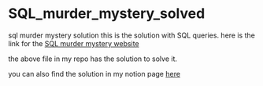 # SQL_murder_mystery_solved
sql murder mystery solution
this is the solution with SQL queries.
here is the link for the  <a href="https://mystery.knightlab.com/">SQL murder mystery website</a>

the above file in my repo has the solution to solve it.

you can also find the solution in my notion page <a href="https://safe-hardware-5d2.notion.site/SQL-Murder-mystery-95c76822b7a84688967d47ac75a289ac">here</a>
